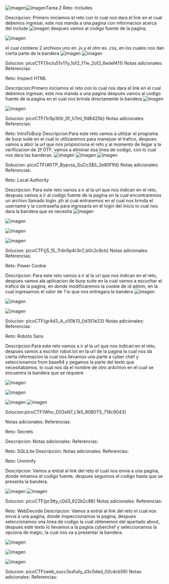 ![imagen](https://github.com/user-attachments/assets/90bb32b5-d697-46b0-b93d-b501e3d21b56)![imagen](https://github.com/user-attachments/assets/3169afff-6d8f-4355-a471-e0dd97b047a3)Tarea 2
Reto:  Includes

Descripcion:
Primero iniciamos el reto con lo cual nos dara el link en el cual debemos ingresar, este nos manda a una pagina con informacion acerca del include
![imagen](https://github.com/user-attachments/assets/3e08e470-c971-4275-b818-9e9a0bd98590)
despues vamos al codigo fuente de la pagina, 

![imagen](https://github.com/user-attachments/assets/9aafcb77-0704-4a81-9e77-d471d5d20244)

el cual contiene 2 archivos uno en .js y el otro es .css, en los cuales nos dan cierta parte de la bandera
![imagen](https://github.com/user-attachments/assets/a7f9a5f5-fe2c-42df-979e-f5542637e15e)
![imagen](https://github.com/user-attachments/assets/e89022ad-58cf-47ed-86ad-121394677422)

Solucion: 
picoCTF{1nclu51v17y_1of2_f7w_2of2_6edef411}
Notas adicionales:
Referencias:


Reto:    Inspect HTML

Descripcion:Primero iniciamos el reto con lo cual nos dara el link en el cual debemos ingresar, este nos manda a una pagina
despues vamos al codigo fuente de la pagina en el cual nos brinda directamente la bandera
![imagen](https://github.com/user-attachments/assets/8f04902c-929c-4e9b-8919-108c2501f50d)

![imagen](https://github.com/user-attachments/assets/109a3100-39fd-446c-bffd-8d175bbfc736)

Solucion: picoCTF{1n5p3t0r_0f_h7ml_1fd8425b}
Notas adicionales:
Referencias:


Reto:    IntroToBurp
Descripcion:Para este reto vamos a utilizar el programa de burp suite en el cual lo utilizaremos para manejuar el trafico, despues vamos a abrir la url que nos proporciona el reto y al momento de llegar a la verificacion de 2f OTF, vamos a eliminar esa linea de codigo, con lo cual nos dara las banderas.
![imagen](https://github.com/user-attachments/assets/94973a6c-092f-44cc-a5f7-ace9e56bdefa)
![imagen](https://github.com/user-attachments/assets/974c6606-066a-4bdb-8418-6d0131e39228)
![imagen](https://github.com/user-attachments/assets/f42c8af9-3ad8-419e-b0c0-b6e841cdbc06)

Sokucion:  picoCTF{#0TP_Bypvss_SuCc3$S_2e80f1fd}
Notas adicionales:
Referencias:


Reto:   Local Authority

Descripcion:
Para este reto vamos a ir al la url que nos indican en el reto, despues vamos a ir al codigo fuente de la pagina en la cual encontraremos un archivo llamado login .ph al cual entraremos en el cual nos brinda el username y la contraseña para ingresarla en el login del inicio lo cual nos dara la bandera que se necesita 
![imagen](https://github.com/user-attachments/assets/d7881553-22bb-4621-8626-882784d02aff)

![imagen](https://github.com/user-attachments/assets/53848772-c820-437f-a86b-50e247c32e43)

![imagen](https://github.com/user-attachments/assets/3ffc3aa3-6998-4f57-89e4-840f1de7ce00)

![imagen](https://github.com/user-attachments/assets/a76ac0dc-4bd5-4449-9bbd-433a0fbee0b3)

Solucion: picoCTF{j5_15_7r4n5p4r3n7_b0c2c9cb} 
Notas adicionales:
Referencias:


Reto:    Power Cookie

Descripcion: Para este reto vamos a ir al la url que nos indican en el reto, despues vamos ala aplicacion de burp suite en la cual vamos a escuchar el trafico de la pagina, en donde modificaremos la cookie de id admin, en la cual ingresamos el valor de 1 lo que nos entregara la bandera 
![imagen](https://github.com/user-attachments/assets/4d8b1b75-6491-4138-9b4b-d2a95f69ef18)

![imagen](https://github.com/user-attachments/assets/80bc09a1-6108-4cae-98c2-94b722332164)

![imagen](https://github.com/user-attachments/assets/04c2d2fd-d5d3-4a75-a907-8abdf51af9f2)

Solucion: picoCTF{gr4d3_A_c00k13_0d351e23}
Notas adicionales:
Referencias:


Reto:    Roboto Sans

Descripcion:Para este reto vamos a ir al la url que nos indican en el reto, despues vamos a escribir robot.txt en la url de la pagina la cual nos da cierta informacion la cual nos llevamos una parte a cyber chef y seleccionamos from base64  y pegamos la parte del texto que necesitabamos, lo cual nos da el nombre de otro ar4chivo en el cual se encuentra la bandera que se requiere

![imagen](https://github.com/user-attachments/assets/230fdd12-5921-4618-8810-9aa6d45ff3ea)

![imagen](https://github.com/user-attachments/assets/fa5b4e61-933f-4b8c-bcc4-d7ef72380fef)

![imagen](https://github.com/user-attachments/assets/034fe109-819e-450f-848e-51fec5a5585d)
![imagen](https://github.com/user-attachments/assets/9615680c-7e04-441f-84eb-113c139c1fe0)

Solucion:picoCTF{Who_D03sN7_L1k5_90B0T5_718c9043}

Notas adicionales:
Referencias:


Reto:    Secrets

Descripcion:
Notas adicionales:
Referencias:


Reto:    SQLiLite
Descripcion:
Notas adicionales:
Referencias:


Reto: Unminify

Descripcion:
Vamos a entral al link del reto el cual nos envia a una pagina, donde miramos el codigo fuente, despues seguimos el codigo hasta que se presenta la bandera.

![imagen](https://github.com/user-attachments/assets/beb717fe-df87-4cf5-8318-f7b15c0a14a7)
![imagen](https://github.com/user-attachments/assets/8dc0d39e-6121-4b1b-acd1-1adb4bc1fcc6)

Solucion: picoCTF{pr3tty_c0d3_622b2c88}
Notas adicionales:
Referencias:


Reto:    WebDecode
Descripcion: Vamos a entral al link del reto el cual nos envia a una pagina, donde inspeccionamos la pagina, despues seleccionamos una linea de codigo la cual obtenemos del apartado about, despues este texto lo llevamos a la pagina cyberchef y seleccionamos la opciona de magic, la cual nos va a  presentar la bandera.

![imagen](https://github.com/user-attachments/assets/6374c0af-db36-4576-8697-a1ce757f73f0)

![imagen](https://github.com/user-attachments/assets/e9e5c222-e01a-44ba-bbf8-aab58774b5db)

![imagen](https://github.com/user-attachments/assets/9eaa4a05-afa6-4522-821c-b65d54137575)

Solucion: picoCTF{web_succ3ssfully_d3c0ded_02cdcb59}
Notas adicionales:
Referencias:

